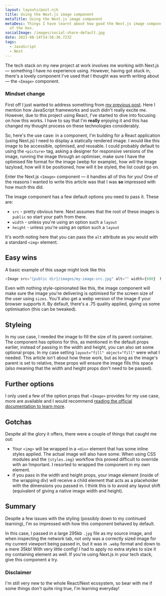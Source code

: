```yaml
---
layout: layouts/post.njk
title: Using the Next.js image component
metaTitle: Using the Next.js image component
metaDesc: Things I have learnt about how good the Next.js image component is out
  of the box.
socialImage: /images/social-share-default.jpg
date: 2021-08-14T14:56:36.723Z
tags:
  - JavaScript
  - Next
---
```

The tech stack on my new project at work involves me working with Next.js — something I have no experience using. However, having got stuck in, there's a lovely component I've used that I thought was worth writing about — the `<Image>` component.

<div class="post-note"><h3>Mindset change</h3><p>First off I just wanted to address something from <a href="https://jamesbateson.co.uk/articles/finding-my-thing/">my previous post</a>. Here I mention how JavaScript frameworks and such didn't really excite me. However, due to this project using React, I've started to dive into focusing on how this works. I have to say that I'm <strong>really</strong> enjoying it and this has changed my thought process on these technologies considerably.</p></div>

So, here's the use case: in a component, I'm building for a React application (using Next.js) I need to display a statically rendered image. I would like this image to be accessible, optimised, and reusable. I could probably default to using the `<picture>` tag, asking a designer for responsive versions of the image, running the image through an optimiser, make sure I have the optimised file format for the image (webp for example), how will the image lazyload, how will it be positioned, how will it be styled, the list could go on.

Enter the Next.js `<Image>` component — it handles all of this for you! One of the reasons I wanted to write this article was that I was <strong>so</strong> impressed with how much this did.

The image component has a few default options you need to pass it. These are:

* `src` - pretty obvious here. Next assumes that the root of these images is `public` so start your path from there.
* `width` - unless you're using an option such a `layout`
* `height` - unless you're using an option such a `layout`

It's worth noting here that you can pass the `alt` attribute as you would with a standard `<img>` element.

## Easy wins

A basic example of this usage might look like this

```javascript
<Image src="{public dir}/images/my-image-src.jpg" alt="" width={600}  height={300} />
```

Even with nothing style-opinionated like this, the image component will make sure the image you're delivering is optimised for the screen size of the user using `sizes`. You'll also get a webp version of the image if your browser supports it. By default, there's a .75 quality applied, giving us some optimisation (this can be tweaked).

## Styleing

In my use case, I needed the image to fill the size of its parent container. The component has options for this, as mentioned in the default props earlier, instead of passing in the width and height, you can also set some optional props. In my case setting `layout="fill" object="fill"` were what I needed. This article isn't about how these work, but as long as the image's parent is set to relative, these props will ensure the image fills this space (also meaning that the width and height props don't need to be passed).

## Further options

I only used a few of the option props that `<Image>` provides for my use case, more are available and I would recommend [reading the official documentation to learn more](https://nextjs.org/docs/api-reference/next/image).

## Gotchas

Despite all the glory it offers, there were a couple of things that caught me out:

* Your `<img>` will be wrapped in a `<div>` element that has some inline styles applied. The actual image will also have some. When using CSS modules and the `{styles.img}` workflow this proved difficult to override with an !important. I resorted to wrapped the component in my own element.
* if you pass in the width and height props, your image element (inside of the wrapping div) will receive a child element that acts as a placeholder with the dimensions you passed in. I think this is to avoid any layout shift (equivalent of giving a native image width and height).

## Summary

Despite a few issues with the styling (possibly down to my continued learning), I'm so impressed with how this component behaved by default.

In this case, I passed in a large 295kb `.jpg` file as my source image, and when inspecting the network tab, not only was a correctly sized image for my current viewport being passed in, but it was in `.webp` format and down to a mere 35kb! With very little config! I had to apply no extra styles to size it my containing element as well. If you're using Next.js in your tech stack, give this component a try.

<div class="post-note"><h3>Disclaimer</h3><p>I'm still very new to the whole React/Next ecosystem, so bear with me if some things don't quite ring true, I'm learning everyday!</p></div>